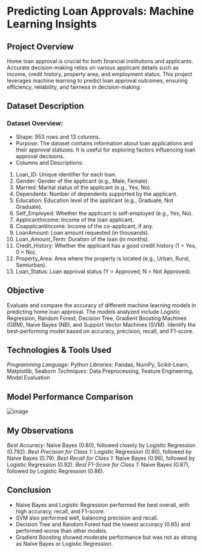 # Predicting Loan Approvals: Machine Learning Insights
## Project Overview
Home loan approval is crucial for both financial institutions and applicants. Accurate decision-making relies on various applicant details such as income, credit history, property area, and employment status. This project leverages machine learning to predict loan approval outcomes, ensuring efficiency, reliability, and fairness in decision-making.
## Dataset Description
### Dataset Overview:
* Shape: 953 rows and 13 columns.
* Purpose: The dataset contains information about loan applications and their approval statuses. It is useful for exploring factors influencing loan approval decisions.
* Columns and Descriptions:
1. Loan_ID: Unique identifier for each loan.
2. Gender: Gender of the applicant (e.g., Male, Female).
3. Married: Marital status of the applicant (e.g., Yes, No).
4. Dependents: Number of dependents supported by the applicant.
5. Education: Education level of the applicant (e.g., Graduate, Not Graduate).
6. Self_Employed: Whether the applicant is self-employed (e.g., Yes, No).
7. ApplicantIncome: Income of the loan applicant.
8. CoapplicantIncome: Income of the co-applicant, if any.
9. LoanAmount: Loan amount requested (in thousands).
11. Loan_Amount_Term: Duration of the loan (in months).
12. Credit_History: Whether the applicant has a good credit history (1 = Yes, 0 = No).
13. Property_Area: Area where the property is located (e.g., Urban, Rural, Semiurban).
14. Loan_Status: Loan approval status (Y = Approved, N = Not Approved).

## Objective
Evaluate and compare the accuracy of different machine learning models in predicting home loan approval.
The models analyzed include Logistic Regression, Random Forest, Decision Tree, Gradient Boosting Machines (GBM), Naive Bayes (NB), and Support Vector Machines (SVM).
Identify the best-performing model based on accuracy, precision, recall, and F1-score.
## Technologies & Tools Used
*Programming Language:* Python
*Libraries:* Pandas, NumPy, Scikit-Learn, Matplotlib, Seaborn
*Techniques:* Data Preprocessing, Feature Engineering, Model Evaluation
## Model Performance Comparison
![image](https://github.com/user-attachments/assets/7249cb8a-8892-4b72-b59e-e236711f0de5)

## My Observations
*Best Accuracy:* Naive Bayes (0.80), followed closely by Logistic Regression (0.792).
*Best Precision for Class 1:* Logistic Regression (0.80), followed by Naive Bayes (0.79).
*Best Recall for Class 1:* Naive Bayes (0.96), followed by Logistic Regression (0.92).
*Best F1-Score for Class 1:* Naive Bayes (0.87), followed by Logistic Regression (0.86).
## Conclusion
* Naive Bayes and Logistic Regression performed the best overall, with high accuracy, recall, and F1-score.
* SVM also performed well, balancing precision and recall.
* Decision Tree and Random Forest had the lowest accuracy (0.65) and performed worse than other models.
* Gradient Boosting showed moderate performance but was not as strong as Naive Bayes or Logistic Regression.
